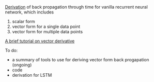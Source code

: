 [Derivation](bptt/bptt.pdf) of back propagation through time for vanilla recurrent neural network, which includes
1. scalar form
2. vector form for a single data point
3. vector form for multiple data points 

[A brief tutorial on vector derivative](vector_derivative/vectorDerivative.pdf) 

To do:
- a summary of tools to use for deriving vector form back progapation (ongoing)
- code
- derivation for LSTM